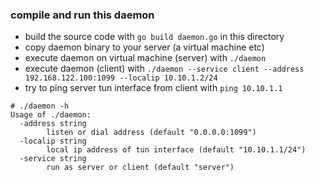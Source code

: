 

### compile and run this daemon
- build the source code with `go build daemon.go` in this directory  
- copy daemon binary to your server (a virtual machine etc)  
- execute daemon on virtual machine (server) with `./daemon`
- execute daemon (client) with `./daemon --service client --address 192.168.122.100:1099 --localip 10.10.1.2/24`
- try to ping server tun interface from client with `ping 10.10.1.1`

```console
# ./daemon -h
Usage of ./daemon:
  -address string
    	listen or dial address (default "0.0.0.0:1099")
  -localip string
    	local ip address of tun interface (default "10.10.1.1/24")
  -service string
    	run as server or client (default "server")
```




